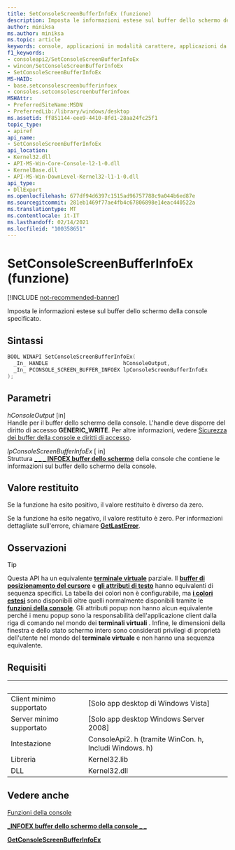 ```yaml
---
title: SetConsoleScreenBufferInfoEx (funzione)
description: Imposta le informazioni estese sul buffer dello schermo della console specificato sul buffer specificato.
author: miniksa
ms.author: miniksa
ms.topic: article
keywords: console, applicazioni in modalità carattere, applicazioni da riga di comando, applicazioni di terminale, api della console
f1_keywords:
- consoleapi2/SetConsoleScreenBufferInfoEx
- wincon/SetConsoleScreenBufferInfoEx
- SetConsoleScreenBufferInfoEx
MS-HAID:
- base.setconsolescreenbufferinfoex
- consoles.setconsolescreenbufferinfoex
MSHAttr:
- PreferredSiteName:MSDN
- PreferredLib:/library/windows/desktop
ms.assetid: ff851144-eee9-4410-8fd1-28aa24fc25f1
topic_type:
- apiref
api_name:
- SetConsoleScreenBufferInfoEx
api_location:
- Kernel32.dll
- API-MS-Win-Core-Console-l2-1-0.dll
- KernelBase.dll
- API-MS-Win-DownLevel-Kernel32-l1-1-0.dll
api_type:
- DllExport
ms.openlocfilehash: 677df94d6397c1515ad96757788c9a044b6ed87e
ms.sourcegitcommit: 281eb1469f77ae4fb4c67806898e14eac440522a
ms.translationtype: MT
ms.contentlocale: it-IT
ms.lasthandoff: 02/14/2021
ms.locfileid: "100358651"
---
```

# <a name="setconsolescreenbufferinfoex-function"></a>SetConsoleScreenBufferInfoEx (funzione)

[!INCLUDE [not-recommended-banner](./includes/not-recommended-banner.md)]

Imposta le informazioni estese sul buffer dello schermo della console specificato.

## <a name="syntax"></a>Sintassi

```C
BOOL WINAPI SetConsoleScreenBufferInfoEx(
  _In_ HANDLE                        hConsoleOutput,
  _In_ PCONSOLE_SCREEN_BUFFER_INFOEX lpConsoleScreenBufferInfoEx
);
```

## <a name="parameters"></a>Parametri

*hConsoleOutput* \[in\]  
Handle per il buffer dello schermo della console. L'handle deve disporre del diritto di accesso **GENERIC\_WRITE**. Per altre informazioni, vedere [Sicurezza dei buffer della console e diritti di accesso](console-buffer-security-and-access-rights.md).

*lpConsoleScreenBufferInfoEx* \[ in\]  
Struttura [**\_ \_ \_ INFOEX buffer dello schermo**](console-screen-buffer-infoex.md) della console che contiene le informazioni sul buffer dello schermo della console.

## <a name="return-value"></a>Valore restituito

Se la funzione ha esito positivo, il valore restituito è diverso da zero.

Se la funzione ha esito negativo, il valore restituito è zero. Per informazioni dettagliate sull'errore, chiamare [**GetLastError**](/windows/win32/api/errhandlingapi/nf-errhandlingapi-getlasterror).

## <a name="remarks"></a>Osservazioni

> [!TIP]
> Questa API ha un equivalente **[terminale virtuale](console-virtual-terminal-sequences.md)** parziale. Il **[buffer di posizionamento del cursore](console-virtual-terminal-sequences.md#cursor-positioning)** e **[gli attributi di testo](console-virtual-terminal-sequences.md#text-formatting)** hanno equivalenti di sequenza specifici. La tabella dei colori non è configurabile, ma **[i colori estesi](console-virtual-terminal-sequences.md#extended-colors)** sono disponibili oltre quelli normalmente disponibili tramite le **[funzioni della console](console-functions.md)**. Gli attributi popup non hanno alcun equivalente perché i menu popup sono la responsabilità dell'applicazione client dalla riga di comando nel mondo dei **terminali virtuali** . Infine, le dimensioni della finestra e dello stato schermo intero sono considerati privilegi di proprietà dell'utente nel mondo del **terminale virtuale** e non hanno una sequenza equivalente.

## <a name="requirements"></a>Requisiti

| &nbsp; | &nbsp; |
|-|-|
| Client minimo supportato | \[Solo app desktop di Windows Vista\] |
| Server minimo supportato | \[Solo app desktop Windows Server 2008\] |
| Intestazione | ConsoleApi2. h (tramite WinCon. h, Includi Windows. h) |
| Libreria | Kernel32.lib |
| DLL | Kernel32.dll |

## <a name="see-also"></a>Vedere anche

[Funzioni della console](console-functions.md)

[**\_INFOEX buffer dello schermo della console \_ \_**](console-screen-buffer-infoex.md)

[**GetConsoleScreenBufferInfoEx**](getconsolescreenbufferinfoex.md)